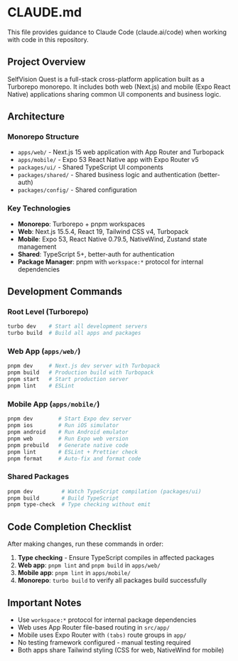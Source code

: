 # CLAUDE.md

This file provides guidance to Claude Code (claude.ai/code) when working with code in this repository.

## Project Overview

SelfVision Quest is a full-stack cross-platform application built as a Turborepo monorepo. It includes both web (Next.js) and mobile (Expo React Native) applications sharing common UI components and business logic.

## Architecture

### Monorepo Structure
- `apps/web/` - Next.js 15 web application with App Router and Turbopack
- `apps/mobile/` - Expo 53 React Native app with Expo Router v5
- `packages/ui/` - Shared TypeScript UI components
- `packages/shared/` - Shared business logic and authentication (better-auth)
- `packages/config/` - Shared configuration

### Key Technologies
- **Monorepo**: Turborepo + pnpm workspaces
- **Web**: Next.js 15.5.4, React 19, Tailwind CSS v4, Turbopack
- **Mobile**: Expo 53, React Native 0.79.5, NativeWind, Zustand state management
- **Shared**: TypeScript 5+, better-auth for authentication
- **Package Manager**: pnpm with `workspace:*` protocol for internal dependencies

## Development Commands

### Root Level (Turborepo)
```bash
turbo dev    # Start all development servers
turbo build  # Build all apps and packages
```

### Web App (`apps/web/`)
```bash
pnpm dev     # Next.js dev server with Turbopack
pnpm build   # Production build with Turbopack
pnpm start   # Start production server
pnpm lint    # ESLint
```

### Mobile App (`apps/mobile/`)
```bash
pnpm dev        # Start Expo dev server
pnpm ios        # Run iOS simulator
pnpm android    # Run Android emulator
pnpm web        # Run Expo web version
pnpm prebuild   # Generate native code
pnpm lint       # ESLint + Prettier check
pnpm format     # Auto-fix and format code
```

### Shared Packages
```bash
pnpm dev         # Watch TypeScript compilation (packages/ui)
pnpm build       # Build TypeScript
pnpm type-check  # Type checking without emit
```

## Code Completion Checklist

After making changes, run these commands in order:

1. **Type checking** - Ensure TypeScript compiles in affected packages
2. **Web app**: `pnpm lint` and `pnpm build` in `apps/web/`
3. **Mobile app**: `pnpm lint` in `apps/mobile/`
4. **Monorepo**: `turbo build` to verify all packages build successfully

## Important Notes

- Use `workspace:*` protocol for internal package dependencies
- Web uses App Router file-based routing in `src/app/`
- Mobile uses Expo Router with `(tabs)` route groups in `app/`
- No testing framework configured - manual testing required
- Both apps share Tailwind styling (CSS for web, NativeWind for mobile)